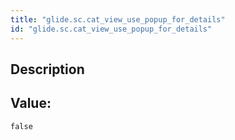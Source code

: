 ```yaml
---
title: "glide.sc.cat_view_use_popup_for_details"
id: "glide.sc.cat_view_use_popup_for_details"
---
```

## Description



## Value: 
```
false
```